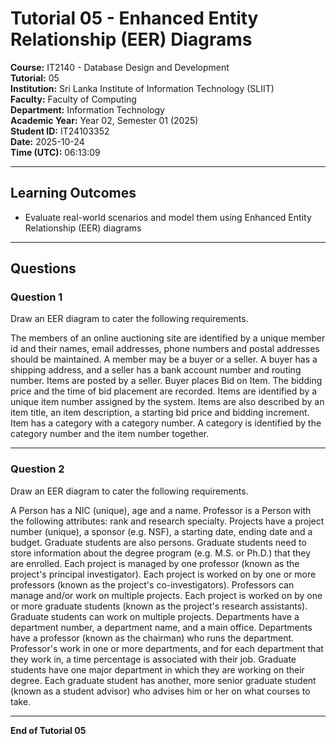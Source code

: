 # Tutorial 05 - Enhanced Entity Relationship (EER) Diagrams

**Course:** IT2140 - Database Design and Development  
**Tutorial:** 05  
**Institution:** Sri Lanka Institute of Information Technology (SLIIT)  
**Faculty:** Faculty of Computing  
**Department:** Information Technology  
**Academic Year:** Year 02, Semester 01 (2025)  
**Student ID:** IT24103352  
**Date:** 2025-10-24  
**Time (UTC):** 06:13:09

---

## Learning Outcomes

- Evaluate real-world scenarios and model them using Enhanced Entity Relationship (EER) diagrams

---

## Questions

### Question 1
Draw an EER diagram to cater the following requirements.

The members of an online auctioning site are identified by a unique member id and their names, email addresses, phone numbers and postal addresses should be maintained. A member may be a buyer or a seller. A buyer has a shipping address, and a seller has a bank account number and routing number. Items are posted by a seller. Buyer places Bid on Item. The bidding price and the time of bid placement are recorded. Items are identified by a unique item number assigned by the system. Items are also described by an item title, an item description, a starting bid price and bidding increment. Item has a category with a category number. A category is identified by the category number and the item number together.

---

### Question 2
Draw an EER diagram to cater the following requirements.

A Person has a NIC (unique), age and a name. Professor is a Person with the following attributes: rank and research specialty. Projects have a project number (unique), a sponsor (e.g. NSF), a starting date, ending date and a budget. Graduate students are also persons. Graduate students need to store information about the degree program (e.g. M.S. or Ph.D.) that they are enrolled. Each project is managed by one professor (known as the project's principal investigator). Each project is worked on by one or more professors (known as the project's co-investigators). Professors can manage and/or work on multiple projects. Each project is worked on by one or more graduate students (known as the project's research assistants). Graduate students can work on multiple projects. Departments have a department number, a department name, and a main office. Departments have a professor (known as the chairman) who runs the department. Professor's work in one or more departments, and for each department that they work in, a time percentage is associated with their job. Graduate students have one major department in which they are working on their degree. Each graduate student has another, more senior graduate student (known as a student advisor) who advises him or her on what courses to take.

---

**End of Tutorial 05**
